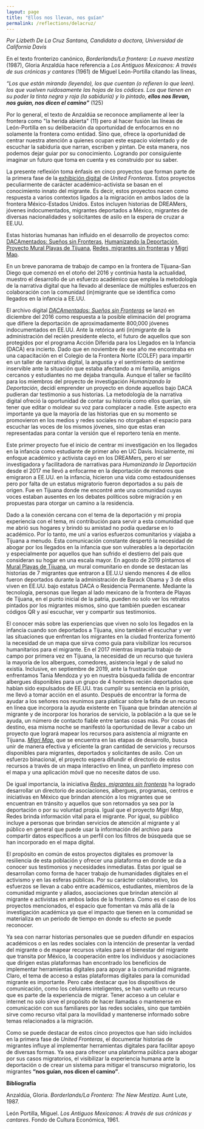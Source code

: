 ```yaml
---
layout: page
title: "Ellos nos llevan, nos guían"
permalink: /reflections/delacruz/
---
```


*Por Lizbeth De La Cruz Santana, Candidata a doctora, Universidad de California Davis*

En el texto fronterizo canónico, *Borderlands/La frontera: La nueva mestiza* (1987), Gloria Anzaldúa hace referencia a *Los Antiguos Mexicanos: A través de sus crónicas y cantares* (1961) de Miguel León-Portilla citando las líneas,
 
*“Los que están mirando (leyendo),
los que cuentan (o refieren lo que leen).
los que vuelven ruidosamente las hojas de los códices.
Los que tienen en su poder
la tinta negra y roja (la sabiduría)
y lo pintado,
**ellos nos llevan, nos guían,
nos dicen el camino”*** (125)

Por lo general, el texto de Anzaldúa se reconoce ampliamente al leer la frontera como "la herida abierta" (11) pero al hacer fusión las líneas de León-Portilla en su deliberación da oportunidad de enfocarnos en no solamente la frontera como entidad. Sino que, ofrece la oportunidad de centrar nuestra atención a quienes ocupan este espacio violentado y de escuchar la sabiduría que narran, escriben y pintan. De esta manera, nos podemos dejar guiar por su conocimiento. Logrando por consiguiente imaginar un futuro que toma en cuenta y es construido por su saber.  
 
La presente reflexión toma énfasis en cinco proyectos que forman parte de la primera fase de la [exhibición digital](https://unitedfronteras.github.io/ufexhibicion_mexeua/) de *United Fronteras*. Estos proyectos peculiarmente de carácter académico-activista se basan en el conocimiento innato del migrante. Es decir, estos proyectos nacen como respuesta a varios contextos ligados a la migración en ambos lados de la frontera México-Estados Unidos. Estos incluyen historias de DREAMers, jóvenes indocumentados, migrantes deportados a México, migrantes de diversas nacionalidades y solicitantes de asilo en la espera de cruzar a EE.UU. 
 
Estas historias humanas han influido en el desarrollo de proyectos como: [DACAmentados: Sueños sin Fronteras](https://unitedfronteras.github.io/ufexhibicion_mexeua/united/obj030/), [Humanizando la Deportación](https://unitedfronteras.github.io/ufexhibicion_mexeua/united/obj059/), [Proyecto Mural Playas de Tijuana](https://unitedfronteras.github.io/ufexhibicion_mexeua/united/obj089/), [Redes, migrantes sin fronteras](https://unitedfronteras.github.io/ufexhibicion_mexeua/united/obj095/) y [Migri Map](https://unitedfronteras.github.io/ufexhibicion_mexeua/united/obj078/).  
 
En un breve panorama de trabajo de campo en la frontera de Tijuana-San Diego que comenzó en el otoño del 2016 y continúa hasta la actualidad, muestro el desarrollo de un esfuerzo académico que emplea la metodología de la narrativa digital que ha llevado al desenlace de múltiples esfuerzos en colaboración con la comunidad (in)migrante que se identifica como llegados en la infancia a EE.UU. 
 
El archivo digital [*DACAmentados: Sueños sin Fronteras*](https://lizbethdelacruzsantana.com/dacamented-archive) se lanzó en diciembre del 2016 como respuesta a la posible eliminación del programa que difiere la deportación de aproximadamente 800,000 jóvenes indocumentados en EE.UU. Ante la retórica anti (in)migrante de la administración del recién presidente electo, el futuro de aquellos que son protegidos por el programa Acción Diferida para los Llegados en la Infancia (DACA) era incierto. Dado que en noviembre de ese año me encontraba en una capacitación en el Colegio de la Frontera Norte (COLEF) para impartir en un taller de narrativa digital, la angustia y el sentimiento de sentirme inservible ante la situación que estaba afectando a mi familia, amigos cercanos y estudiantes no me dejaba tranquila. Aunque el taller se facilitó para los miembros del proyecto de investigación *Humanizando la Deportación*, decidí emprender un proyecto en donde aquellos bajo DACA pudieran dar testimonio a sus historias. La metodología de la narrativa digital ofreció la oportunidad de contar su historia como ellos querían, sin tener que editar o moldear su voz para complacer a nadie. Este aspecto era importante ya que la mayoría de las historias que en su momento se promovieron en los medios y redes sociales no otorgaban el espacio para escuchar las voces de los mismos jóvenes, sino que estas eran representadas para contar la versión que el reportero tenía en mente. 
 
Este primer proyecto fue el inicio de centrar mi investigación en los llegados en la infancia como estudiante de primer año en UC Davis. Inicialmente, mi enfoque académico y activista cayó en los DREAMers, pero el ser investigadora y facilitadora de narrativas para *Humanizando la Deportación* desde el 2017 me llevó a enfocarme en la deportación de menores que emigraron a EE.UU. en la infancia, hicieron una vida como estadounidenses pero por falta de un estatus migratorio fueron deportados a su país de origen. Fue en Tijuana donde me encontré ante una comunidad cuyas voces estaban ausentes en los debates políticos sobre migración y en propuestas para otorgar un camino a la residencia. 
 
Dado a la conexión cercana con el tema de la deportación y mi propia experiencia con el tema, mi contribución para servir a esta comunidad que me abrió sus hogares y brindó su amistad no podía quedarse en lo académico. Por lo tanto, me uní a varios esfuerzos comunitarios y viajaba a Tijuana a menudo. Esta comunicación constante despertó la necesidad de abogar por los llegados en la infancia que son vulnerables a la deportación y especialmente por aquellos que han sufrido el destierro del país que consideran su hogar en una escala mayor. En agosto de 2019 pintamos el [Mural Playas de Tijuana](https://lizbethdelacruzsantana.com/mural-project), un mural comunitario en donde se destacan las historias de 7 migrantes que entraron a EE.U.U siendo menores 4 de ellos fueron deportados durante la administración de Barack Obama y 3 de ellos viven en EE.UU. bajo estatus DACA o Residencia Permanente. Mediante la tecnología, personas que llegan al lado mexicano de la frontera de Playas de Tijuana, en el punto inicial de la patria, pueden no solo ver los retratos pintados por los migrantes mismos, sino que también pueden escanear códigos QR y así escuchar, ver y compartir sus testimonios.
 
El conocer más sobre las experiencias que viven no solo los llegados en la infancia cuando son deportados a Tijuana, sino también el escuchar y ver las situaciones que enfrentan los migrantes en la ciudad fronteriza fomentó la necesidad de un mapa que sirva como guía para visibilizar los recursos humanitarios para el migrante. En el 2017 mientras impartía trabajo de campo por primera vez en Tijuana, la necesidad de un recurso que tuviera la mayoría de los albergues, comedores, asistencia legal y de salud no existía. Inclusive, en septiembre de 2019, ante la frustración que enfrentamos Tania Mendoza y yo en nuestra búsqueda fallida de encontrar albergues disponibles para un grupo de 4 hombres recién deportados que habían sido expulsados de EE.UU. tras cumplir su sentencia en la prisión, me llevó a tomar acción en el asunto. Después de encontrar la forma de ayudar a los señores nos reunimos para platicar sobre la falta de un recurso en línea que incorpora la ayuda existente en Tijuana que brindan atención al migrante y de incorporar los horarios de servicio, la población a la que se le ayuda, un número de contacto fiable entre tantas cosas más. Por cosas del destino, esa misma noche se manifestó la oportunidad de llevar a cabo un proyecto que logrará mapear los recursos para asistencia al migrante en Tijuana. [*Migri Map*](https://migrimap.sitey.me/), que se encuentra en las etapas de desarrollo, busca unir de manera efectiva y eficiente la gran cantidad de servicios y recursos disponibles para migrantes, deportados y solicitantes de asilo. Con un esfuerzo binacional, el proyecto espera difundir el directorio de estos recursos a través de un mapa interactivo en línea, un panfleto impreso con el mapa y una aplicación móvil que no necesite datos de uso. 
 
De igual importancia, la iniciativa [*Redes, migrantes sin fronteras*](https://redes.dh.tamu.edu/) ha logrado desarrollar un directorio de asociaciones, albergues, programas, centros e iniciativas en México que brindan atención a los migrantes que se encuentran en tránsito y aquellos que son retornados ya sea por la deportación o por su voluntad propia. Igual que el proyecto *Migri Map*, Redes brinda información vital para el migrante. Por igual, su público incluye a personas que brindan servicios de atención al migrante y al público en general que puede usar la información del archivo para compartir datos específicos a un perfil con los filtros de búsqueda que se han incorporado en el mapa digital. 
 
El propósito en común de estos proyectos digitales es promover la resiliencia de esta población y ofrecer una plataforma en donde se da a conocer sus testimonios y necesidades inmediatas. Estas por igual se desarrollan como forma de hacer trabajo de humanidades digitales en el activismo y en las esferas públicas. Por su carácter colaborativo, los esfuerzos se llevan a cabo entre académicos, estudiantes, miembros de la comunidad migrante y aliados, asociaciones que brindan atención al migrante e activistas en ambos lados de la frontera. Como es el caso de los proyectos mencionados, el espacio que fomentan va más allá de la investigación académica ya que el impacto que tienen en la comunidad se materializa en un periodo de tiempo en donde su efecto se puede reconocer. 
 
Ya sea con narrar historias personales que se pueden difundir en espacios académicos o en las redes sociales con la intención de presentar la verdad del migrante o de mapear recursos vitales para el bienestar del migrante que transita por México, la cooperación entre los individuos y asociaciones que dirigen estas plataformas han encontrado los beneficios de implementar herramientas digitales para apoyar a la comunidad migrante. Claro, el tema de acceso a estas plataformas digitales para la comunidad migrante es importante. Pero cabe destacar que los dispositivos de comunicación, como los celulares inteligentes, se han vuelto un recurso que es parte de la experiencia de migrar. Tener acceso a un celular e internet no solo sirve el propósito de hacer llamadas o mantenerse en comunicación con sus familiares por las redes sociales, sino que también sirve como recurso vital para la movilidad y mantenerse informado sobre temas relacionados a la migración. 
 
Como se puede destacar de estos cinco proyectos que han sido incluidos en la primera fase de *United Fronteras*, el documentar historias de migrantes influye al implementar herramientas digitales para facilitar apoyo de diversas formas. Ya sea para ofrecer una plataforma pública para abogar por sus casos migratorios, el visibilizar la experiencia humana ante la deportación o de crear un sistema para mitigar el transcurso migratorio, los migrantes **“nos guían, nos dicen el camino”**.  
 
 
**Bibliografía**
 
Anzaldúa, Gloria. *Borderlands/La Frontera: The New Mestiza*. Aunt Lute, 1987. 

León Portilla, Miguel. *Los Antiguos Mexicanos: A través de sus crónicas y cantares*. Fondo de Cultura Económica, 1961. 
 


